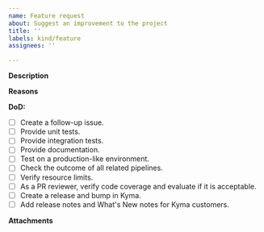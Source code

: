 ```yaml
---
name: Feature request
about: Suggest an improvement to the project
title: ''
labels: kind/feature
assignees: ''

---
```


<!-- Thank you for your contribution. Before you submit the issue:
1. Search open and closed issues for duplicates.
2. Read the contributing guidelines.
-->

**Description**

<!-- Provide a clear and concise description of the feature. -->

**Reasons**

<!-- Explain why we should add this feature. Provide use cases to illustrate its benefits. -->

**DoD:**
- [ ] Create a follow-up issue.
- [ ] Provide unit tests.
- [ ] Provide integration tests.
- [ ] Provide documentation.
- [ ] Test on a production-like environment.
- [ ] Check the outcome of all related pipelines.
- [ ] Verify resource limits.
- [ ] As a PR reviewer, verify code coverage and evaluate if it is acceptable.
- [ ] Create a release and bump in Kyma.
- [ ] Add release notes and What's New notes for Kyma customers.

**Attachments**

<!-- Attach any files, links, code samples, or screenshots that will convince us to your idea. -->
